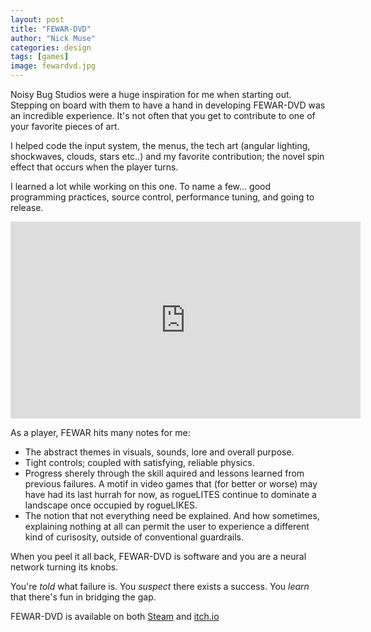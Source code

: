 ```yaml
---
layout: post
title: "FEWAR-DVD"
author: "Nick Muse"
categories: design
tags: [games]
image: fewardvd.jpg
---
```


Noisy Bug Studios were a huge inspiration for me when starting out. Stepping on board with them to have a hand in developing FEWAR-DVD was an incredible experience. It's not often that you get to contribute to one of your favorite pieces of art.

I helped code the input system, the menus, the tech art (angular lighting, shockwaves, clouds, stars etc..) and my favorite contribution; the novel spin effect that occurs when the player turns.

I learned a lot while working on this one. To name a few... good programming practices, source control, performance tuning, and going to release.

<iframe width="560" height="315" src="https://www.youtube.com/embed/Z4NSlU2r7UY" title="YouTube video player" frameborder="0" allow="accelerometer; autoplay; clipboard-write; encrypted-media; gyroscope; picture-in-picture; web-share" allowfullscreen></iframe>

As a player, FEWAR hits many notes for me:

- The abstract themes in visuals, sounds, lore and overall purpose.
- Tight controls; coupled with satisfying, reliable physics.
- Progress sherely through the skill aquired and lessons learned from previous failures. A motif in video games that (for better or worse) may have had its last hurrah for now, as rogueLITES continue to dominate a landscape once occupied by rogueLIKES.
- The notion that not everything need be explained. And how sometimes, explaining nothing at all can permit the user to experience a different kind of curisosity, outside of conventional guardrails.
 
When you peel it all back, FEWAR-DVD is software and you are a neural network turning its knobs.

You're *told* what failure is. You *suspect* there exists a success. You *learn* that there's fun in bridging the gap.

<!-- FEWAR-DVD is available on both [Steam](https://store.steampowered.com/app/1769510/FEWARDVD/) and [itch.io](https://dev-dwarf.itch.io/fewar-dvd) -->
FEWAR-DVD is available on both <a href="https://store.steampowered.com/app/1769510/FEWARDVD/"><i class="fab fa-steam" aria-hidden="true"></i>Steam</a> and <a href="https://dev-dwarf.itch.io/fewar-dvd"><i class="fab fa-itch-io" aria-hidden="true"></i>itch.io</a>
